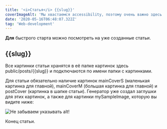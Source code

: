 ```yaml
---
title: '<i>Статья</i> {{slug}}'
coverImageAlt: 'Мы хвастаемся accessibility, поэтому очень важно здесь указать описание того, что изображено на картинки в шапке статьи'
date: '2020-05-16T06:48:07.322Z'
tag: 'Web-development'
---
```


**Для** быстрого старта можно посмотреть на уже созданные статьи.

## {{slug}}

Все картинки статьи хранятся в её папке картинок здесь public/posts/{{slug}}
и подключаются по имени папки с картинками.

Для статьи обязательно наличие картинок mainCoverS (маленькая картинка для главной), mainCoverM (большая картинка для главной) и postCover (картинка в шапке статьи).
Генератор уже создал заглушки для этих картинок, а также для картинки mySampleImage,
которую вы видите ниже:

<Img imageName='mySampleImage' alt='Не забываем указывать alt!' />

Конец статьи.
